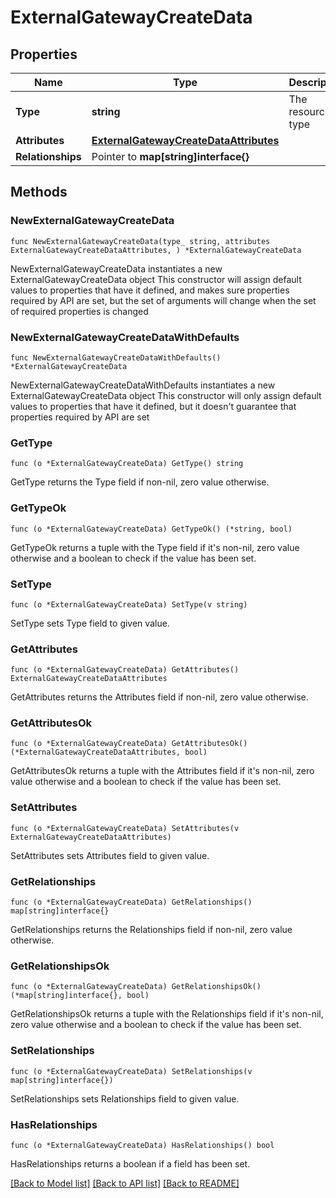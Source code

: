 # ExternalGatewayCreateData

## Properties

Name | Type | Description | Notes
------------ | ------------- | ------------- | -------------
**Type** | **string** | The resource&#39;s type | 
**Attributes** | [**ExternalGatewayCreateDataAttributes**](ExternalGatewayCreateDataAttributes.md) |  | 
**Relationships** | Pointer to **map[string]interface{}** |  | [optional] 

## Methods

### NewExternalGatewayCreateData

`func NewExternalGatewayCreateData(type_ string, attributes ExternalGatewayCreateDataAttributes, ) *ExternalGatewayCreateData`

NewExternalGatewayCreateData instantiates a new ExternalGatewayCreateData object
This constructor will assign default values to properties that have it defined,
and makes sure properties required by API are set, but the set of arguments
will change when the set of required properties is changed

### NewExternalGatewayCreateDataWithDefaults

`func NewExternalGatewayCreateDataWithDefaults() *ExternalGatewayCreateData`

NewExternalGatewayCreateDataWithDefaults instantiates a new ExternalGatewayCreateData object
This constructor will only assign default values to properties that have it defined,
but it doesn't guarantee that properties required by API are set

### GetType

`func (o *ExternalGatewayCreateData) GetType() string`

GetType returns the Type field if non-nil, zero value otherwise.

### GetTypeOk

`func (o *ExternalGatewayCreateData) GetTypeOk() (*string, bool)`

GetTypeOk returns a tuple with the Type field if it's non-nil, zero value otherwise
and a boolean to check if the value has been set.

### SetType

`func (o *ExternalGatewayCreateData) SetType(v string)`

SetType sets Type field to given value.


### GetAttributes

`func (o *ExternalGatewayCreateData) GetAttributes() ExternalGatewayCreateDataAttributes`

GetAttributes returns the Attributes field if non-nil, zero value otherwise.

### GetAttributesOk

`func (o *ExternalGatewayCreateData) GetAttributesOk() (*ExternalGatewayCreateDataAttributes, bool)`

GetAttributesOk returns a tuple with the Attributes field if it's non-nil, zero value otherwise
and a boolean to check if the value has been set.

### SetAttributes

`func (o *ExternalGatewayCreateData) SetAttributes(v ExternalGatewayCreateDataAttributes)`

SetAttributes sets Attributes field to given value.


### GetRelationships

`func (o *ExternalGatewayCreateData) GetRelationships() map[string]interface{}`

GetRelationships returns the Relationships field if non-nil, zero value otherwise.

### GetRelationshipsOk

`func (o *ExternalGatewayCreateData) GetRelationshipsOk() (*map[string]interface{}, bool)`

GetRelationshipsOk returns a tuple with the Relationships field if it's non-nil, zero value otherwise
and a boolean to check if the value has been set.

### SetRelationships

`func (o *ExternalGatewayCreateData) SetRelationships(v map[string]interface{})`

SetRelationships sets Relationships field to given value.

### HasRelationships

`func (o *ExternalGatewayCreateData) HasRelationships() bool`

HasRelationships returns a boolean if a field has been set.


[[Back to Model list]](../README.md#documentation-for-models) [[Back to API list]](../README.md#documentation-for-api-endpoints) [[Back to README]](../README.md)


